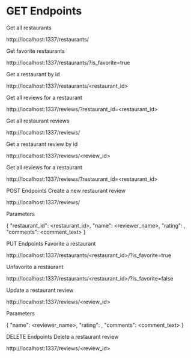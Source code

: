 # GET Endpoints

Get all restaurants

http://localhost:1337/restaurants/

Get favorite restaurants

http://localhost:1337/restaurants/?is_favorite=true

Get a restaurant by id

http://localhost:1337/restaurants/<restaurant_id>

Get all reviews for a restaurant

http://localhost:1337/reviews/?restaurant_id=<restaurant_id>

Get all restaurant reviews

http://localhost:1337/reviews/

Get a restaurant review by id

http://localhost:1337/reviews/<review_id>

Get all reviews for a restaurant

http://localhost:1337/reviews/?restaurant_id=<restaurant_id>

POST Endpoints
Create a new restaurant review

http://localhost:1337/reviews/

Parameters

{
"restaurant_id": <restaurant_id>,
"name": <reviewer_name>,
"rating": <rating>,
"comments": <comment_text>
}

PUT Endpoints
Favorite a restaurant

http://localhost:1337/restaurants/<restaurant_id>/?is_favorite=true

Unfavorite a restaurant

http://localhost:1337/restaurants/<restaurant_id>/?is_favorite=false

Update a restaurant review

http://localhost:1337/reviews/<review_id>

Parameters

{
"name": <reviewer_name>,
"rating": <rating>,
"comments": <comment_text>
}

DELETE Endpoints
Delete a restaurant review

http://localhost:1337/reviews/<review_id>
